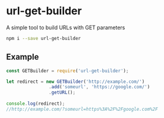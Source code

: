 # url-get-builder

A simple tool to build URLs with GET parameters

``` sh
npm i --save url-get-builder
```

## Example
``` js
const GETBuilder = require('url-get-builder');

let redirect = new GETBuilder('http://example.com/')
			    .add('someurl', 'https://google.com/')
				.getURL();
					
console.log(redirect);
//http://example.com/?someurl=https%3A%2F%2Fgoogle.com%2F
```
